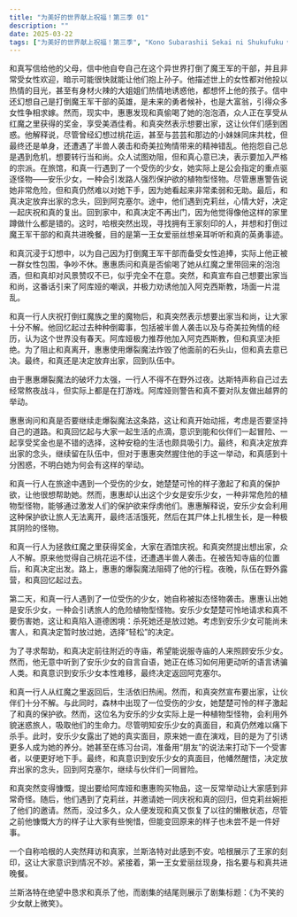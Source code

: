 ```yaml
---
title: "为美好的世界献上祝福！第三季 01"
description: ""
date: 2025-03-22
tags: ["为美好的世界献上祝福！第三季", "Kono Subarashii Sekai ni Shukufuku wo! S3", "202404"]
---
```


和真写信给他的父母，信中他自夸自己在这个异世界打倒了魔王军的干部，并且非常受女性欢迎，暗示可能很快就能让他们抱上孙子。他描述世上的女性都对他投以热情的目光，甚至有身材火辣的大姐姐们热情地诱惑他，都想怀上他的孩子。信中还幻想自己是打倒魔王军干部的英雄，是未来的勇者候补，也是大富翁，引得众多女性争相求嫁。然而，现实中，惠惠发现和真偷喝了她的泡泡酒，众人正在享受从红魔之里获得的奖金，享受美酒佳肴。和真突然表示想要出家，这让伙伴们感到困惑。他解释说，尽管曾经幻想过桃花运，甚至与芸芸和那边的小妹妹同床共枕，但最终还是单身，还遭遇了半兽人袭击和奇美拉殉情带来的精神错乱。他抱怨自己总是遇到危机，想要转行当和尚。众人试图劝阻，但和真心意已决，表示要加入严格的宗派。在旅馆，和真一行遇到了一个受伤的少女，她实际上是公会指定的重点驱逐怪物——安乐少女，一种会引发路人强烈保护欲的植物型怪物。尽管惠惠警告说她非常危险，但和真仍然难以对她下手，因为她看起来非常柔弱和无助。最后，和真决定放弃出家的念头，回到阿克塞尔。途中，他们遇到克莉丝，心情大好，决定一起庆祝和真的复出。回到家中，和真决定不再出门，因为他觉得像他这样的家里蹲做什么都是错的。这时，哈根突然出现，寻找拥有王家刻印的人，并想和打倒过魔王军干部的和真共进晚餐，目的是第一王女爱丽丝想亲耳听听和真的英勇事迹。

和真沉浸于幻想中，以为自己因为打倒魔王军干部而备受女性追捧，实际上他正被一群女性包围，争吵不休。惠惠质问和真是否偷喝了她从红魔之里带回来的泡泡酒，但和真却对风景赞叹不已，似乎完全不在意。突然，和真宣布自己想要出家当和尚，这番话引来了阿库娅的嘲讽，并极力劝诱他加入阿克西斯教，场面一片混乱。

和真一行人庆祝打倒红魔族之里的魔物后，和真突然表示想要出家当和尚，让大家十分不解。他回忆起过去种种倒霉事，包括被半兽人袭击以及与奇美拉殉情的经历，认为这个世界没有春天。阿库娅极力推荐他加入阿克西斯教，但和真坚决拒绝。为了阻止和真离开，惠惠使用爆裂魔法炸毁了他面前的石头山，但和真去意已决。最终，和真还是决定放弃出家，回到队伍中。

由于惠惠爆裂魔法的破坏力太强，一行人不得不在野外过夜。达斯特声称自己过去经常熬夜战斗，但实际上都是在打游戏。阿库娅则警告和真不要对队友做出越界的举动。

惠惠询问和真是否要继续走爆裂魔法这条路，这让和真开始动摇，考虑是否要坚持自己的道路。和真回忆起与大家一起生活的点滴，意识到能和伙伴们一起冒险、一起享受奖金也是不错的选择，这种安稳的生活也颇具吸引力。最终，和真决定放弃出家的念头，继续留在队伍中，但对于惠惠突然握住他的手这一举动，和真感到十分困惑，不明白她为何会有这样的举动。

和真一行人在旅途中遇到一个受伤的少女，她楚楚可怜的样子激起了和真的保护欲，让他很想帮助她。然而，惠惠却认出这个少女是安乐少女，一种非常危险的植物型怪物，能够通过激发人们的保护欲来俘虏他们。惠惠解释说，安乐少女会利用这种保护欲让旅人无法离开，最终活活饿死，然后在其尸体上扎根生长，是一种极其阴险的怪物。

和真一行人为拯救红魔之里获得奖金，大家在酒馆庆祝。和真突然提出想出家，众人不解。原来他觉得自己桃花运不佳，还遭遇半兽人袭击。在被告知寺庙的位置后，和真决定出发。路上，惠惠的爆裂魔法阻碍了他的行程。夜晚，队伍在野外露营，和真回忆起过去。

第二天，和真一行人遇到了一位受伤的少女，她自称被拟态怪物袭击。惠惠认出她是安乐少女，一种会引诱旅人的危险植物型怪物。安乐少女楚楚可怜地请求和真不要伤害她，这让和真陷入道德困境：杀死她还是放过她。考虑到安乐少女可能尚未害人，和真决定暂时放过她，选择“轻松”的决定。

为了寻求帮助，和真决定前往附近的寺庙，希望能说服寺庙的人来照顾安乐少女。然而，他无意中听到了安乐少女的自言自语，她正在练习如何用更动听的语言诱骗人类。和真意识到安乐少女本性难移，最终决定返回阿克塞尔。

和真一行人从红魔之里返回后，生活依旧热闹。然而，和真突然宣布要出家，让伙伴们十分不解。与此同时，森林中出现了一位受伤的少女，她楚楚可怜的样子激起了和真的保护欲。然而，这位名为安乐的少女实际上是一种植物型怪物，会利用外貌迷惑旅人，吸取他们的生命力。尽管明知安乐少女的真面目，和真仍然难以痛下杀手。此时，安乐少女露出了她的真实面目，原来她一直在演戏，目的是为了引诱更多人成为她的养分。她甚至在练习台词，准备用“朋友”的说法来打动下一个受害者，以便更好地下手。最终，和真意识到安乐少女的真面目，他幡然醒悟，决定放弃出家的念头，回到阿克塞尔，继续与伙伴们一同冒险。

和真突然变得慷慨，提出要给阿库娅和惠惠购买物品，这一反常举动让大家感到非常奇怪。随后，他们遇到了克莉丝，并邀请她一同庆祝和真的回归，但克莉丝婉拒了他们的邀请。然而，没过多久，众人便发现和真又恢复了以往的懒散状态，尽管之前他慷慨大方的样子让大家有些惋惜，但能变回原来的样子也未尝不是一件好事。

一个自称哈根的人突然拜访和真家，兰斯洛特对此感到不安。哈根展示了王家的刻印，这让大家意识到情况不妙。紧接着，第一王女爱丽丝现身，指名要与和真共进晚餐。

兰斯洛特在绝望中恳求和真杀了他，而剧集的结尾则展示了剧集标题：《为不笑的少女献上微笑》。